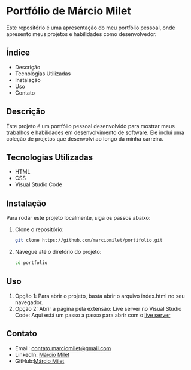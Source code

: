 # Portfólio de Márcio Milet

Este repositório é uma apresentação do meu portfólio pessoal, onde apresento meus projetos e habilidades como desenvolvedor.

## Índice

- Descrição
- Tecnologias Utilizadas
- Instalação
- Uso
- Contato

## Descrição

Este projeto é um portfólio pessoal desenvolvido para mostrar meus trabalhos e habilidades em desenvolvimento de software. Ele inclui uma coleção de projetos que desenvolvi ao longo da minha carreira.

## Tecnologias Utilizadas

- HTML
- CSS
- Visual Studio Code

## Instalação

Para rodar este projeto localmente, siga os passos abaixo:

1. Clone o repositório:
   ```bash
   git clone https://github.com/marciomilet/portifolio.git
2. Navegue até o diretório do projeto:
    ```bash
    cd portfolio


## Uso
1. Opção 1: Para abrir o projeto, basta abrir o arquivo index.html no seu navegador.
2. Opção 2: Abrir a página pela extensão: Live server no Visual Studio Code: Aqui está um passo a passo para abrir com o [live server](https://freecodecamp.org/portuguese/news/live-server-no-vs-code-como-atualizar-automaticamente-o-seu-navegador-com-essa-extensao-simples/)


## Contato

- Email: [contato.marciomilet@gmail.com](mailto:contato.marciomilet@gmail.com)
- LinkedIn: [Márcio Milet](https://www.linkedin.com/in/márcio-milet-de-carvalho-neves-junior-149b3824a/)
- GitHub:[Márcio Milet](https://github.com/marciomilet)
   

   
